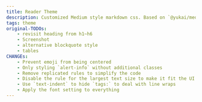 ```yaml
---
title: Reader Theme
description: Customized Medium style markdown css. Based on `@yukai/medium-theme`
tags: theme
original-TODOs:
    - revisit heading from h1~h6
    - Screenshot
    - alternative blockquote style
    - tables
CHANGEs:
    - Prevent emoji from being centered
    - Only styling `alert-info` without additional classes
    - Remove replicated rules to simplify the code
    - Disable the rule for the largest text size to make it fit the UI more
    - Use `text-indent` to hide `tags:` to deal with line wraps
    - Apply the font setting to everything
---
```


<style>
.markdown-body img:not(.emoji) + strong {
    display: block; 
    text-align: center;
    font-weight: normal;
    margin-top: 10px;
    color: rgba(0, 0, 0, 0.54);
    font-size: 16px;
}

.markdown-body [class="alert alert-info part"] {
    background: rgba(0, 0, 0, 0.05);
    border: none;
    border-radius: 0px;
    font-size: 16px;
}

.markdown-body [class="alert alert-info part"] p {
    font-family: Menlo, Monaco, "Courier New", Courier, monospace;
    /* white-space: pre-wrap; */ /* Disable if hard breaks are enabled */
}

.markdown-body blockquote {
    font-family: 'Noto Serif TC', medium-content-serif-font, Georgia, Cambria, "Times New Roman", Times, serif;
    padding-left: 30px;
    border: none;
    font-size: 30px;
    font-weight: 400;
    letter-spacing: -0.014em;
    line-height: 1.48;
}

.markdown-body hr {
    background-color: transparent;
    height: auto;
    text-align: center;
    font-size: 28px;
    margin-left: auto;
    margin-right: auto;
    margin: 24px 0 32px;
}

.markdown-body hr:before {
    content: "...";
    line-height: 1.4;
    font-style: italic;
    text-indent: 0.6em;
    letter-spacing: 0.6em;
}


.markdown-body blockquote p {
    color: rgba(0, 0, 0, 0.54);
}

/* centered image */
.markdown-body img:not(.emoji) {
    display: block;
    margin-left: auto;
    margin-right: auto;
}

.markdown-body h1 {
    font-size: 40px;
    border: none;
}

.markdown-body h2 {
    border: none;
}

.markdown-body h1:first-child + h2 {
    color: rgba(0, 0, 0, 0.54);
    margin-top: -28px;
    font-weight: 300;
    font-size: 24px;
}

.markdown-body h6[id^="tags"] {
    font-size: 0;
    color: transparent;
}

.markdown-body h6[id^="tags"] > a, 
.markdown-body h6[id^="tags"] > code { 
    font-size: 15px;
    color: rgba(0, 0, 0, 0.54) !important;
}
.markdown-body h6[id^="tags"] > code {
    font-family: medium-content-sans-serif-font, -apple-system, BlinkMacSystemFont, "Segoe UI", Roboto, Oxygen, Ubuntu, Cantarell, "Open Sans", "Helvetica Neue", sans-serif;
    padding: 5px 10px;
}

.markdown-body p {
    font-family: 'Noto Serif TC', medium-content-serif-font, Georgia, Cambria, "Times New Roman", Times, serif;
    line-height: 1.58;
    color: rgba(0, 0, 0, 0.84);
}

.markdown-body p, .markdown-body blockquote, .markdown-body ul, .markdown-body ol, .markdown-body dl, .markdown-body table, .markdown-body pre {
    margin-bottom: 2em;
}

.markdown-body > ol, .markdown-body > ul {
    font-family: 'Noto Serif TC', medium-content-serif-font, Georgia, Cambria, "Times New Roman", Times, serif;
    color: rgba(0, 0, 0, 0.84);
}

.markdown-body > table {
    font-size: 16px;
}

@media screen /* and (max-width: 727.98px) */ and (min-width: 552px) {
    .markdown-body {
        font-size: 18px;
    }
    
    .markdown-body h2 {
        font-size: 24px;
    }
    
    .markdown-body p > img:not(.emoji) {
        margin-top: 20px;
    }
}
/*
@media screen and (min-width: 728px) {
    .markdown-body {
        font-size: 21px;
    }
    
    .markdown-body h2 {
        font-size: 26px;
    }

    .markdown-body p > img:not(.emoji) {
        margin-top: 36px;
    }
}
*/

#doc.markdown-body {
    font-family: medium-content-sans-serif-font, -apple-system, BlinkMacSystemFont, "Segoe UI", Roboto, Oxygen, Ubuntu, Cantarell, "Open Sans", "Helvetica Neue", sans-serif;
    padding-left: 24px;
    padding-right: 24px;
    
    width: 100%;
}

.markdown-body pre > code {
    font-size: 15px;
}


.markdown-body > p > img:not(.emoji) {
    max-width: calc(1032px);
    position: relative;
    margin-left: 50%;
    transform: translateX(-50%);
}

@media screen and (max-width: 1079.98px) {
    .markdown-body > p > img:not(.emoji) {
        max-width: 100%;
        transform: unset;
        margin-left: auto;
        margin-right: auto;
    }
}

body > #ui-toc-affix {
    display: none !important;
}

html[lang] > body[style] {
    font-family: medium-content-sans-serif-font, -apple-system, BlinkMacSystemFont, "Segoe UI", Roboto, Oxygen, Ubuntu, Cantarell, "Open Sans", "Helvetica Neue", sans-serif;
}

.markdown-body a,  .markdown-body a:hover, .markdown-body a:active {
    text-decoration: underline;
    color: inherit;
}

</style>

